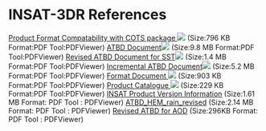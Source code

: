 # INSAT-3DR References
[Product Format Compatability with COTS package ![](https://mosdac.gov.in/images/PDF.gif)](https://mosdac.gov.in/docs/INSAT3D_COTS.pdf "The pdf file open in new window.") (Size:796 KB Format:PDF Tool:PDFViewer)
[ATBD Document![](https://mosdac.gov.in/images/PDF.gif)](https://mosdac.gov.in/docs/INSAT_3D_ATBD_MAY_2015.pdf "The pdf file open in new window.") (Size:9.8 MB Format:PDF Tool:PDFViewer)
[Revised ATBD Document for SST![](https://mosdac.gov.in/images/PDF.gif)](https://mosdac.gov.in/docs/ATBD_INSAT-3D_SST_REV_V1.1.pdf "The pdf file open in new window.") (Size:1.4 MB Format:PDF Tool:PDFViewer)
[Incremental ATBD Document![](https://mosdac.gov.in/images/PDF.gif)](https://mosdac.gov.in/docs/Incremental-ATBD-12Feb2020.pdf "The pdf file open in new window.") (Size:5.2 MB Format:PDF Tool:PDFViewer)
[Format Document ![](https://mosdac.gov.in/images/PDF.gif)](https://mosdac.gov.in/docs/INSAT3D_Products.pdf "The pdf file open in new window.") (Size:903 KB Format:PDF Tool:PDFViewer)
[Product Catalogue ![](https://mosdac.gov.in/images/PDF.gif)](https://mosdac.gov.in/docs/V1_INSAT3D_ProductTypes%20and%20ProcessingLevel.pdf "The pdf file open in new window.") (Size:229 KB Format:PDF Tool:PDFViewer)
[INSAT Product Version Information](https://mosdac.gov.in/docs/INSAT_Product_Version_information_V01.pdf) (Size:1.61 MB Format: PDF Tool : PDFViewer) 
[ATBD_HEM_rain_revised](https://mosdac.gov.in/docs/HEM_rain-revised-atbd.pdf) (Size:2.14 MB Format: PDF Tool : PDFViewer) 
[Revised ATBD for AOD](https://mosdac.gov.in/docs/INSAT_AOD_ATBD_revised.doc.pdf) (Size:296KB Format: PDF Tool : PDFViewer)